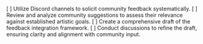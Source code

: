 [ ] Utilize Discord channels to solicit community feedback systematically.
[ ] Review and analyze community suggestions to assess their relevance against established artistic goals.
[ ] Create a comprehensive draft of the feedback integration framework.
[ ] Conduct discussions to refine the draft, ensuring clarity and alignment with community input.